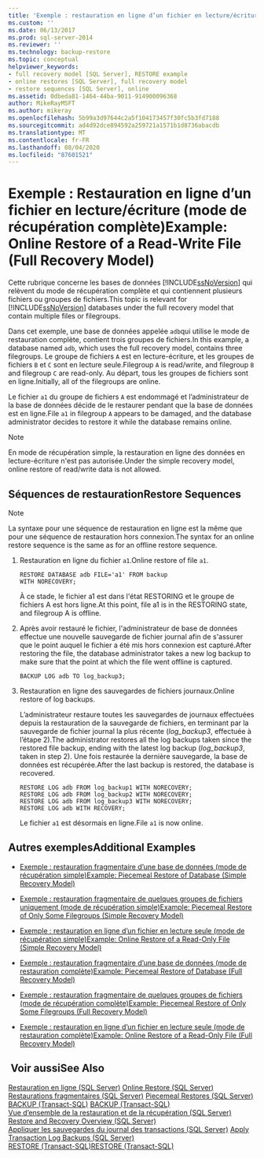 ```yaml
---
title: 'Exemple : restauration en ligne d’un fichier en lecture/écriture (mode de récupération complète) | Microsoft Docs'
ms.custom: ''
ms.date: 06/13/2017
ms.prod: sql-server-2014
ms.reviewer: ''
ms.technology: backup-restore
ms.topic: conceptual
helpviewer_keywords:
- full recovery model [SQL Server], RESTORE example
- online restores [SQL Server], full recovery model
- restore sequences [SQL Server], online
ms.assetid: 0dbeda81-1464-44ba-9011-914900096368
author: MikeRayMSFT
ms.author: mikeray
ms.openlocfilehash: 5b99a3d97644c2a5f104173457f30fc5b3fd7188
ms.sourcegitcommit: ad4d92dce894592a259721a1571b1d8736abacdb
ms.translationtype: MT
ms.contentlocale: fr-FR
ms.lasthandoff: 08/04/2020
ms.locfileid: "87601521"
---
```

# <a name="example-online-restore-of-a-read-write-file-full-recovery-model"></a><span data-ttu-id="5d775-102">Exemple : Restauration en ligne d’un fichier en lecture/écriture (mode de récupération complète)</span><span class="sxs-lookup"><span data-stu-id="5d775-102">Example: Online Restore of a Read-Write File (Full Recovery Model)</span></span>
  <span data-ttu-id="5d775-103">Cette rubrique concerne les bases de données [!INCLUDE[ssNoVersion](../../includes/ssnoversion-md.md)] qui relèvent du mode de récupération complète et qui contiennent plusieurs fichiers ou groupes de fichiers.</span><span class="sxs-lookup"><span data-stu-id="5d775-103">This topic is relevant for [!INCLUDE[ssNoVersion](../../includes/ssnoversion-md.md)] databases under the full recovery model that contain multiple files or filegroups.</span></span>  
  
 <span data-ttu-id="5d775-104">Dans cet exemple, une base de données appelée `adb`qui utilise le mode de restauration complète, contient trois groupes de fichiers.</span><span class="sxs-lookup"><span data-stu-id="5d775-104">In this example, a database named `adb`, which uses the full recovery model, contains three filegroups.</span></span> <span data-ttu-id="5d775-105">Le groupe de fichiers `A` est en lecture-écriture, et les groupes de fichiers `B` et `C` sont en lecture seule.</span><span class="sxs-lookup"><span data-stu-id="5d775-105">Filegroup `A` is read/write, and filegroup `B` and filegroup `C` are read-only.</span></span> <span data-ttu-id="5d775-106">Au départ, tous les groupes de fichiers sont en ligne.</span><span class="sxs-lookup"><span data-stu-id="5d775-106">Initially, all of the filegroups are online.</span></span>  
  
 <span data-ttu-id="5d775-107">Le fichier `a1` du groupe de fichiers `A` est endommagé et l’administrateur de la base de données décide de le restaurer pendant que la base de données est en ligne.</span><span class="sxs-lookup"><span data-stu-id="5d775-107">File `a1` in filegroup `A` appears to be damaged, and the database administrator decides to restore it while the database remains online.</span></span>  
  
> [!NOTE]  
>  <span data-ttu-id="5d775-108">En mode de récupération simple, la restauration en ligne des données en lecture-écriture n'est pas autorisée.</span><span class="sxs-lookup"><span data-stu-id="5d775-108">Under the simple recovery model, online restore of read/write data is not allowed.</span></span>  
  
## <a name="restore-sequences"></a><span data-ttu-id="5d775-109">Séquences de restauration</span><span class="sxs-lookup"><span data-stu-id="5d775-109">Restore Sequences</span></span>  
  
> [!NOTE]  
>  <span data-ttu-id="5d775-110">La syntaxe pour une séquence de restauration en ligne est la même que pour une séquence de restauration hors connexion.</span><span class="sxs-lookup"><span data-stu-id="5d775-110">The syntax for an online restore sequence is the same as for an offline restore sequence.</span></span>  
  
1.  <span data-ttu-id="5d775-111">Restauration en ligne du fichier `a1`.</span><span class="sxs-lookup"><span data-stu-id="5d775-111">Online restore of file `a1`.</span></span>  
  
    ```  
    RESTORE DATABASE adb FILE='a1' FROM backup   
    WITH NORECOVERY;  
    ```  
  
     <span data-ttu-id="5d775-112">À ce stade, le fichier a1 est dans l'état RESTORING et le groupe de fichiers A est hors ligne.</span><span class="sxs-lookup"><span data-stu-id="5d775-112">At this point, file a1 is in the RESTORING state, and filegroup A is offline.</span></span>  
  
2.  <span data-ttu-id="5d775-113">Après avoir restauré le fichier, l'administrateur de base de données effectue une nouvelle sauvegarde de fichier journal afin de s'assurer que le point auquel le fichier a été mis hors connexion est capturé.</span><span class="sxs-lookup"><span data-stu-id="5d775-113">After restoring the file, the database administrator takes a new log backup to make sure that the point at which the file went offline is captured.</span></span>  
  
    ```  
    BACKUP LOG adb TO log_backup3;   
    ```  
  
3.  <span data-ttu-id="5d775-114">Restauration en ligne des sauvegardes de fichiers journaux.</span><span class="sxs-lookup"><span data-stu-id="5d775-114">Online restore of log backups.</span></span>  
  
     <span data-ttu-id="5d775-115">L’administrateur restaure toutes les sauvegardes de journaux effectuées depuis la restauration de la sauvegarde de fichiers, en terminant par la sauvegarde de fichier journal la plus récente (*log_backup3*, effectuée à l’étape 2).</span><span class="sxs-lookup"><span data-stu-id="5d775-115">The administrator restores all the log backups taken since the restored file backup, ending with the latest log backup (*log_backup3*, taken in step 2).</span></span> <span data-ttu-id="5d775-116">Une fois restaurée la dernière sauvegarde, la base de données est récupérée.</span><span class="sxs-lookup"><span data-stu-id="5d775-116">After the last backup is restored, the database is recovered.</span></span>  
  
    ```  
    RESTORE LOG adb FROM log_backup1 WITH NORECOVERY;  
    RESTORE LOG adb FROM log_backup2 WITH NORECOVERY;  
    RESTORE LOG adb FROM log_backup3 WITH NORECOVERY;  
    RESTORE LOG adb WITH RECOVERY;  
    ```  
  
     <span data-ttu-id="5d775-117">Le fichier `a1` est désormais en ligne.</span><span class="sxs-lookup"><span data-stu-id="5d775-117">File `a1` is now online.</span></span>  
  
## <a name="additional-examples"></a><span data-ttu-id="5d775-118">Autres exemples</span><span class="sxs-lookup"><span data-stu-id="5d775-118">Additional Examples</span></span>  
  
-   [<span data-ttu-id="5d775-119">Exemple : restauration fragmentaire d’une base de données &#40;mode de récupération simple&#41;</span><span class="sxs-lookup"><span data-stu-id="5d775-119">Example: Piecemeal Restore of Database &#40;Simple Recovery Model&#41;</span></span>](example-piecemeal-restore-of-database-simple-recovery-model.md)  
  
-   [<span data-ttu-id="5d775-120">Exemple : restauration fragmentaire de quelques groupes de fichiers uniquement &#40;mode de récupération simple&#41;</span><span class="sxs-lookup"><span data-stu-id="5d775-120">Example: Piecemeal Restore of Only Some Filegroups &#40;Simple Recovery Model&#41;</span></span>](example-piecemeal-restore-of-only-some-filegroups-simple-recovery-model.md)  
  
-   [<span data-ttu-id="5d775-121">Exemple : restauration en ligne d’un fichier en lecture seule &#40;mode de récupération simple&#41;</span><span class="sxs-lookup"><span data-stu-id="5d775-121">Example: Online Restore of a Read-Only File &#40;Simple Recovery Model&#41;</span></span>](example-online-restore-of-a-read-only-file-simple-recovery-model.md)  
  
-   [<span data-ttu-id="5d775-122">Exemple : restauration fragmentaire d’une base de données &#40;mode de restauration complète&#41;</span><span class="sxs-lookup"><span data-stu-id="5d775-122">Example: Piecemeal Restore of Database &#40;Full Recovery Model&#41;</span></span>](example-piecemeal-restore-of-database-full-recovery-model.md)  
  
-   [<span data-ttu-id="5d775-123">Exemple : restauration fragmentaire de quelques groupes de fichiers &#40;mode de récupération complète&#41;</span><span class="sxs-lookup"><span data-stu-id="5d775-123">Example: Piecemeal Restore of Only Some Filegroups &#40;Full Recovery Model&#41;</span></span>](example-piecemeal-restore-of-only-some-filegroups-full-recovery-model.md)  
  
-   [<span data-ttu-id="5d775-124">Exemple : restauration en ligne d’un fichier en lecture seule &#40;mode de restauration complète&#41;</span><span class="sxs-lookup"><span data-stu-id="5d775-124">Example: Online Restore of a Read-Only File &#40;Full Recovery Model&#41;</span></span>](example-online-restore-of-a-read-only-file-full-recovery-model.md)  
  
## <a name="see-also"></a><span data-ttu-id="5d775-125"> Voir aussi</span><span class="sxs-lookup"><span data-stu-id="5d775-125">See Also</span></span>  
 <span data-ttu-id="5d775-126">[Restauration en ligne &#40;SQL Server&#41;](online-restore-sql-server.md) </span><span class="sxs-lookup"><span data-stu-id="5d775-126">[Online Restore &#40;SQL Server&#41;](online-restore-sql-server.md) </span></span>  
 <span data-ttu-id="5d775-127">[Restaurations fragmentaires &#40;SQL Server&#41;](piecemeal-restores-sql-server.md) </span><span class="sxs-lookup"><span data-stu-id="5d775-127">[Piecemeal Restores &#40;SQL Server&#41;](piecemeal-restores-sql-server.md) </span></span>  
 <span data-ttu-id="5d775-128">[BACKUP &#40;Transact-SQL&#41;](/sql/t-sql/statements/backup-transact-sql) </span><span class="sxs-lookup"><span data-stu-id="5d775-128">[BACKUP &#40;Transact-SQL&#41;](/sql/t-sql/statements/backup-transact-sql) </span></span>  
 <span data-ttu-id="5d775-129">[Vue d’ensemble de la restauration et de la récupération &#40;SQL Server&#41;](restore-and-recovery-overview-sql-server.md) </span><span class="sxs-lookup"><span data-stu-id="5d775-129">[Restore and Recovery Overview &#40;SQL Server&#41;](restore-and-recovery-overview-sql-server.md) </span></span>  
 <span data-ttu-id="5d775-130">[Appliquer les sauvegardes du journal des transactions &#40;SQL Server&#41;](transaction-log-backups-sql-server.md) </span><span class="sxs-lookup"><span data-stu-id="5d775-130">[Apply Transaction Log Backups &#40;SQL Server&#41;](transaction-log-backups-sql-server.md) </span></span>  
 [<span data-ttu-id="5d775-131">RESTORE &#40;Transact-SQL&#41;</span><span class="sxs-lookup"><span data-stu-id="5d775-131">RESTORE &#40;Transact-SQL&#41;</span></span>](/sql/t-sql/statements/restore-statements-transact-sql)  
  
  
